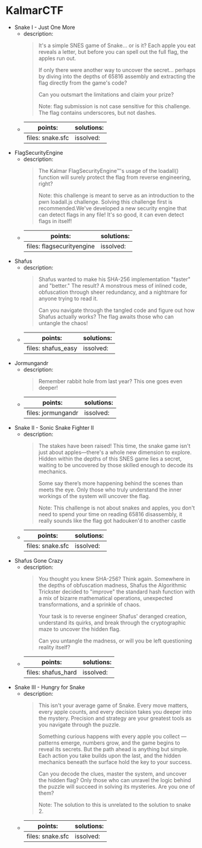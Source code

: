 ﻿# KalmarCTF

- Snake I - Just One More
	- description: 
		> It's a simple SNES game of Snake… or is it? Each apple you eat reveals a letter, but before you can spell out the full flag, the apples run out.
		> 
    	> If only there were another way to uncover the secret… perhaps by diving into the depths of 65816 assembly and extracting the flag directly from the game's code?
        > 
    	> Can you outsmart the limitations and claim your prize?
        > 
        > Note: flag submission is not case sensitive for this challenge. The flag contains underscores, but not dashes.
    - | points: | solutions: |
      |-------|-------|
      | files: snake.sfc | issolved: |
- FlagSecurityEngine
    - description: 
		> The Kalmar FlagSecurityEngine™'s usage of the loadall() function will surely protect the flag from reverse engineering, right?
        > 
        > Note: this challenge is meant to serve as an introduction to the pwn loadall.js challenge. Solving this challenge first is recommended.We've developed a new security engine that can detect flags in any file! It's so good, it can even detect flags in itself!
    - | points: | solutions: |
	  |-------|-------|
	  | files: flagsecurityengine | issolved: |
- Shafus
    - description:
        > Shafus wanted to make his SHA-256 implementation "faster" and "better." The result? A monstrous mess of inlined code, obfuscation through sheer redundancy, and a nightmare for anyone trying to read it.
        > 
        > Can you navigate through the tangled code and figure out how Shafus actually works? The flag awaits those who can untangle the chaos!
    - | points: | solutions: |
      |-------|-------|
	  | files: shafus_easy | issolved: |
- Jormungandr
    - description: 
        > Remember rabbit hole from last year? This one goes even deeper!
    - | points: | solutions: |
	  |-------|-------|
	  | files: jormungandr | issolved: |
- Snake II - Sonic Snake Fighter II
    - description:
        > The stakes have been raised! This time, the snake game isn't just about apples—there's a whole new dimension to explore. Hidden within the depths of this SNES game lies a secret, waiting to be uncovered by those skilled enough to decode its mechanics.
        > 
        > Some say there’s more happening behind the scenes than meets the eye. Only those who truly understand the inner workings of the system will uncover the flag.
        >
        > Note: This challenge is not about snakes and apples, you don't need to spend your time on reading 65816 disassembly, it really sounds like the flag got hadouken'd to another castle
    - | points: | solutions: |
	  |-------|-------|
	  | files: snake.sfc | issolved: |
- Shafus Gone Crazy
    - description:
        > You thought you knew SHA-256? Think again. Somewhere in the depths of obfuscation madness, Shafus the Algorithmic Trickster decided to "improve" the standard hash function with a mix of bizarre mathematical operations, unexpected transformations, and a sprinkle of chaos.
        > 
        > Your task is to reverse engineer Shafus' deranged creation, understand its quirks, and break through the cryptographic maze to uncover the hidden flag.
        > 
        > Can you untangle the madness, or will you be left questioning reality itself?
    - | points: | solutions: |
      |-------|-------|
      | files: shafus_hard | issolved: |
- Snake III - Hungry for Snake
    - description:  
        > This isn't your average game of Snake. Every move matters, every apple counts, and every decision takes you deeper into the mystery. Precision and strategy are your greatest tools as you navigate through the puzzle.
        > 
        > Something curious happens with every apple you collect — patterns emerge, numbers grow, and the game begins to reveal its secrets. But the path ahead is anything but simple. Each action you take builds upon the last, and the hidden mechanics beneath the surface hold the key to your success.
        > 
        > Can you decode the clues, master the system, and uncover the hidden flag? Only those who can unravel the logic behind the puzzle will succeed in solving its mysteries. Are you one of them?
        >
        > Note: The solution to this is unrelated to the solution to snake 2.
    - | points: | solutions: |
      |-------|-------|
	  | files: snake.sfc | issolved: |
